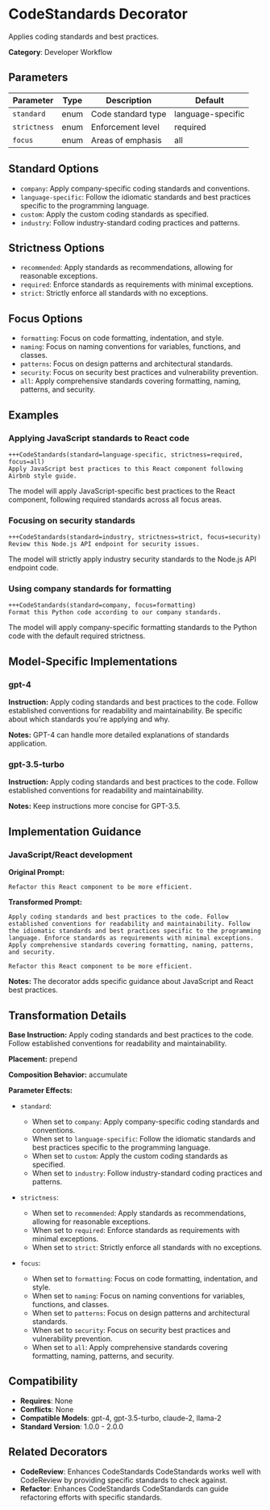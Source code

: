 # CodeStandards Decorator

Applies coding standards and best practices.

**Category**: Developer Workflow

## Parameters

| Parameter | Type | Description | Default |
|-----------|------|-------------|--------|
| `standard` | enum | Code standard type | language-specific |
| `strictness` | enum | Enforcement level | required |
| `focus` | enum | Areas of emphasis | all |

## Standard Options

- `company`: Apply company-specific coding standards and conventions.
- `language-specific`: Follow the idiomatic standards and best practices specific to the programming language.
- `custom`: Apply the custom coding standards as specified.
- `industry`: Follow industry-standard coding practices and patterns.

## Strictness Options

- `recommended`: Apply standards as recommendations, allowing for reasonable exceptions.
- `required`: Enforce standards as requirements with minimal exceptions.
- `strict`: Strictly enforce all standards with no exceptions.

## Focus Options

- `formatting`: Focus on code formatting, indentation, and style.
- `naming`: Focus on naming conventions for variables, functions, and classes.
- `patterns`: Focus on design patterns and architectural standards.
- `security`: Focus on security best practices and vulnerability prevention.
- `all`: Apply comprehensive standards covering formatting, naming, patterns, and security.

## Examples

### Applying JavaScript standards to React code

```
+++CodeStandards(standard=language-specific, strictness=required, focus=all)
Apply JavaScript best practices to this React component following Airbnb style guide.
```

The model will apply JavaScript-specific best practices to the React component, following required standards across all focus areas.

### Focusing on security standards

```
+++CodeStandards(standard=industry, strictness=strict, focus=security)
Review this Node.js API endpoint for security issues.
```

The model will strictly apply industry security standards to the Node.js API endpoint code.

### Using company standards for formatting

```
+++CodeStandards(standard=company, focus=formatting)
Format this Python code according to our company standards.
```

The model will apply company-specific formatting standards to the Python code with the default required strictness.

## Model-Specific Implementations

### gpt-4

**Instruction:** Apply coding standards and best practices to the code. Follow established conventions for readability and maintainability. Be specific about which standards you're applying and why.

**Notes:** GPT-4 can handle more detailed explanations of standards application.

### gpt-3.5-turbo

**Instruction:** Apply coding standards and best practices to the code. Follow established conventions for readability and maintainability.

**Notes:** Keep instructions more concise for GPT-3.5.


## Implementation Guidance

### JavaScript/React development

**Original Prompt:**
```
Refactor this React component to be more efficient.
```

**Transformed Prompt:**
```
Apply coding standards and best practices to the code. Follow established conventions for readability and maintainability. Follow the idiomatic standards and best practices specific to the programming language. Enforce standards as requirements with minimal exceptions. Apply comprehensive standards covering formatting, naming, patterns, and security.

Refactor this React component to be more efficient.
```

**Notes:** The decorator adds specific guidance about JavaScript and React best practices.

## Transformation Details

**Base Instruction:** Apply coding standards and best practices to the code. Follow established conventions for readability and maintainability.

**Placement:** prepend

**Composition Behavior:** accumulate

**Parameter Effects:**

- `standard`:
  - When set to `company`: Apply company-specific coding standards and conventions.
  - When set to `language-specific`: Follow the idiomatic standards and best practices specific to the programming language.
  - When set to `custom`: Apply the custom coding standards as specified.
  - When set to `industry`: Follow industry-standard coding practices and patterns.

- `strictness`:
  - When set to `recommended`: Apply standards as recommendations, allowing for reasonable exceptions.
  - When set to `required`: Enforce standards as requirements with minimal exceptions.
  - When set to `strict`: Strictly enforce all standards with no exceptions.

- `focus`:
  - When set to `formatting`: Focus on code formatting, indentation, and style.
  - When set to `naming`: Focus on naming conventions for variables, functions, and classes.
  - When set to `patterns`: Focus on design patterns and architectural standards.
  - When set to `security`: Focus on security best practices and vulnerability prevention.
  - When set to `all`: Apply comprehensive standards covering formatting, naming, patterns, and security.

## Compatibility

- **Requires**: None
- **Conflicts**: None
- **Compatible Models**: gpt-4, gpt-3.5-turbo, claude-2, llama-2
- **Standard Version**: 1.0.0 - 2.0.0

## Related Decorators

- **CodeReview**: Enhances CodeStandards CodeStandards works well with CodeReview by providing specific standards to check against.
- **Refactor**: Enhances CodeStandards CodeStandards can guide refactoring efforts with specific standards.
